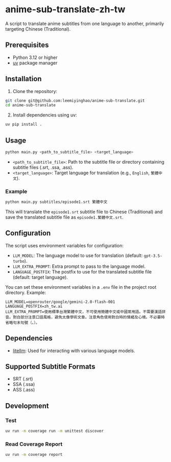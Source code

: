 # anime-sub-translate-zh-tw

A script to translate anime subtitles from one language to another, primarily targeting Chinese (Traditional).

## Prerequisites

- Python 3.12 or higher
- [uv](https://github.com/astral-sh/uv) package manager

## Installation

1.  Clone the repository:

```bash
git clone git@github.com:leemiyinghao/anime-sub-translate.git
cd anime-sub-translate
```

2.  Install dependencies using uv:

```bash
uv pip install .
```

## Usage

```bash
python main.py <path_to_subtitle_file> <target_language>
```

-   `<path_to_subtitle_file>`:  Path to the subtitle file or directory containing subtitle files (.srt, .ssa, .ass).
-   `<target_language>`: Target language for translation (e.g., `English`, `繁體中文`).

### Example

```bash
python main.py subtitles/episode1.srt 繁體中文
```

This will translate the `episode1.srt` subtitle file to Chinese (Traditional) and save the translated subtitle file as `episode1.繁體中文.srt`.

## Configuration

The script uses environment variables for configuration:

-   `LLM_MODEL`: The language model to use for translation (default: `gpt-3.5-turbo`).
-   `LLM_EXTRA_PROMPT`: Extra prompt to pass to the language model.
-   `LANGUAGE_POSTFIX`: The postfix to use for the translated subtitle file (default: target language).

You can set these environment variables in a `.env` file in the project root directory.  Example:

```
LLM_MODEL=openrouter/google/gemini-2.0-flash-001
LANGUAGE_POSTFIX=zh_tw.ai
LLM_EXTRA_PROMPT=使用標準台灣繁體中文，不可使用簡體中文或中國常用語。不需要漢語拼音。對白部分注意口語風格，避免太像學術文章。注意角色使用對白時的情緒及心境。不必要時省略句末句號（。）。
```

## Dependencies

-   [litellm](https://github.com/BerriAI/litellm):  Used for interacting with various language models.

## Supported Subtitle Formats

-   SRT (.srt)
-   SSA (.ssa)
-   ASS (.ass)

## Development

### Test

```bash
uv run -m coverage run -m unittest discover
```

### Read Coverage Report

```bash
uv run -m coverage report
```
